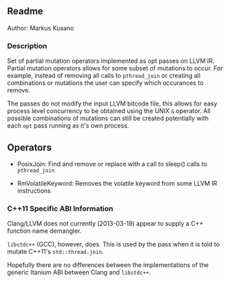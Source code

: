 ## Readme
Author: Markus Kusano

### Description
Set of partial mutation operators implemented as opt passes on LLVM IR. Partial
mutation operators allows for some subset of mutations to occur. For example,
instead of removing all calls to `pthread_join` or creating all combinations or
mutations the user can specify which occurances to remove.

The passes do not modify the input LLVM bitcode file, this allows for easy
process level concurrency to be obtained using the UNIX `&` operator. All
possible combinations of mutations can still be created potentially with each
`opt` pass running as it's own process. 

## Operators
* PosixJoin: Find and remove or replace with a call to sleep() calls to
  `pthread_join`

* RmVolatileKeyword: Removes the volatile keyword from some LLVM IR
  instructions


### C++11 Specific ABI Information
Clang/LLVM does not currently (2013-03-19) appear to supply a C++ function name
demangler. 

`libstdc++` (GCC), however, does. This is used by the pass when it is told to
mutate C++11's `std::thread.join`. 

Hopefully there are no differences between the implementations of the generic
Itanium ABI between Clang and `libstdc++`.

